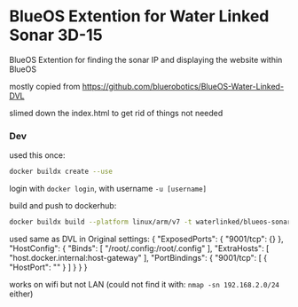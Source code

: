 # BlueOS Extention for Water Linked Sonar 3D-15 
BlueOS Extention for finding the sonar IP and displaying the website within BlueOS


mostly copied from https://github.com/bluerobotics/BlueOS-Water-Linked-DVL

slimed down the index.html to get rid of things not needed


### Dev

used this once:
```bash
docker buildx create --use
```

login with `docker login`, with username `-u [username]`

build and push to dockerhub:
```bash
docker buildx build --platform linux/arm/v7 -t waterlinked/blueos-sonar-extension:latest --push .
```

used same as DVL in Original settings:
{
  "ExposedPorts": {
    "9001/tcp": {}
  },
  "HostConfig": {
    "Binds": [
      "/root/.config:/root/.config"
    ],
    "ExtraHosts": [
      "host.docker.internal:host-gateway"
    ],
    "PortBindings": {
      "9001/tcp": [
        {
          "HostPort": ""
        }
      ]
    }
  }
}

works on wifi but not LAN (could not find it with: `nmap -sn 192.168.2.0/24
` either)